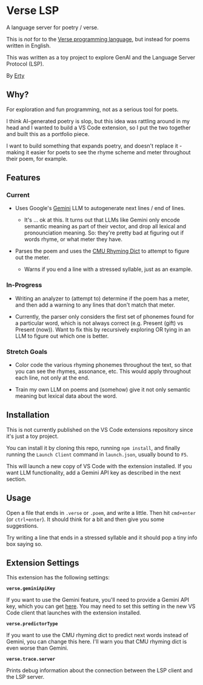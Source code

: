 # Verse LSP

A language server for poetry / verse.

This is *not* for to the [Verse programming language](https://en.wikipedia.org/wiki/Verse_(programming_language)), but instead for poems written in English.

This was written as a toy project to explore GenAI and the Language Server Protocol (LSP).

By [Erty](https://erty.me)

## Why?

For exploration and fun programming, not as a serious tool for poets.

I think AI-generated poetry is slop, but this idea was rattling around in my head and I wanted to build a VS Code extension, so I put the two together and built this as a portfolio piece.

I want to build something that expands poetry, and doesn't replace it - making it easier for poets to see the rhyme scheme and meter throughout their poem, for example.

## Features

### Current

* Uses Google's [Gemini](https://gemini.google.com) LLM to autogenerate next lines / end of lines.
    * It's ... ok at this. It turns out that LLMs like Gemini only encode semantic meaning as part of their vector, and drop all lexical and pronounciation meaning. So: they're pretty bad at figuring out if words rhyme, or what meter they have.

* Parses the poem and uses the [CMU Rhyming Dict](https://svn.code.sf.net/p/cmusphinx/code/trunk/cmudict/) to attempt to figure out the meter.
    * Warns if you end a line with a stressed syllable, just as an example.

### In-Progress

* Writing an analyzer to (attempt to) determine if the poem has a meter, and then add a warning to any lines that don't match that meter.

* Currently, the parser only considers the first set of phonemes found for a particular word, which is not always correct (e.g. Present (gift) vs Present (now)). Want to fix this by recursively exploring OR tying in an LLM to figure out which one is better.

### Stretch Goals

* Color code the various rhyming phonemes throughout the text, so that you can see the rhymes, assonance, etc. This would apply throughout each line, not only at the end.

* Train my own LLM on poems and (somehow) give it not only semantic meaning but lexical data about the word.

## Installation

This is not currently published on the VS Code extensions repository since it's just a toy project.

You can install it by cloning this repo, running `npm install`, and finally running the `Launch Client` command in `launch.json`, usually bound to `F5`.

This will launch a new copy of VS Code with the extension installed. If you want LLM functionality, add a Gemini API key as described in the next section.

## Usage

Open a file that ends in `.verse` or `.poem`, and write a little. Then hit `cmd+enter` (or `ctrl+enter`). It should think for a bit and then give you some suggestions.

Try writing a line that ends in a stressed syllable and it should pop a tiny info box saying so.

## Extension Settings

This extension has the following settings:

**`verse.geminiApiKey`**

If you want to use the Gemini feature, you'll need to provide a Gemini API key, which you can get [here](https://ai.google.dev/gemini-api/docs/api-key). You may need to set this setting in the new VS Code client that launches with the extension installed.

**`verse.predictorType`**

If you want to use the CMU rhyming dict to predict next words instead of Gemini, you can change this here. I'll warn you that CMU rhyming dict is even worse than Gemini.

**`verse.trace.server`**

Prints debug information about the connection between the LSP client and the LSP server.